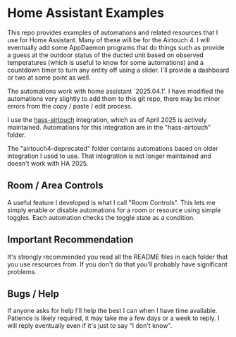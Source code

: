 # Home Assistant Examples
This repo provides examples of automations and related resources that I use for Home Assistant. Many of these will be for the Airtouch 4. I will eventually add some AppDaemon programs that do things such as provide a guess at the outdoor status of the ducted unit based on observed temperatures (which is useful to know for some automations) and a countdown timer to turn any entity off using a slider. I'll provide a dashboard or two at some point as well.

The automations work with home assistant `2025.04.1'. I have modified the automations very slightly to add them to this git repo, there may be minor errors from the copy / paste / edit process.

I use the [hass-airtouch](https://github.com/TheNoctambulist/hass-airtouch) integration, which as of April 2025 is actively maintained. Automations for this integration are in the "hass-airtouch" folder.

The "airtouch4-deprecated" folder contains automations based on older integration I used to use. That integration is not longer maintained and doesn't work with HA 2025.

## Room / Area Controls
A useful feature I developed is what I call "Room Controls". This lets me simply enable or disable automations for a room or resource using simple toggles. Each automation checks the toggle state as a condition.

## Important Recommendation
It's strongly recommended you read all the README files in each folder that you use resources from. If you don't do that you'll probably have significant problems.

## Bugs / Help
If anyone asks for help I'll help the best I can when I have time available. Patience is likely required, it may take me a few days or a week to reply. I will reply eventually even if it's just to say "I don't know".
